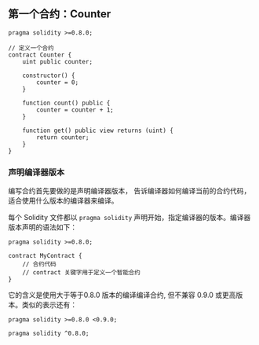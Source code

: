 ## 第一个合约：Counter

```
pragma solidity >=0.8.0;

// 定义一个合约
contract Counter {
    uint public counter;
    
    constructor() {
        counter = 0;
    }
    
    function count() public {
        counter = counter + 1;
    }
    
    function get() public view returns (uint) {
        return counter;
    }
}
```

### 声明编译器版本
编写合约首先要做的是声明编译器版本， 告诉编译器如何编译当前的合约代码，适合使用什么版本的编译器来编译。 

每个 Solidity 文件都以 `pragma solidity` 声明开始，指定编译器的版本。编译器版本声明的语法如下：
```
pragma solidity >=0.8.0;

contract MyContract {
    // 合约代码
    // contract 关键字用于定义一个智能合约
}
```
它的含义是使用大于等于0.8.0 版本的编译编译合约, 但不兼容 0.9.0 或更高版本。类似的表示还有：
```
pragma solidity >=0.8.0 <0.9.0;

pragma solidity ^0.8.0;
```

